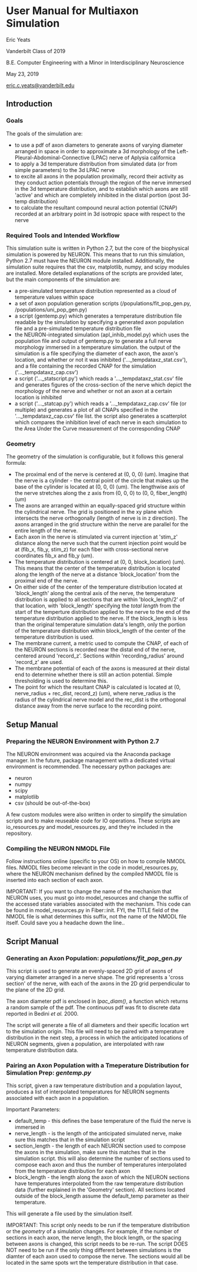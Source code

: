 # User Manual for Multiaxon Simulation

Eric Yeats

Vanderbilt Class of 2019

B.E. Computer Engineering with a Minor in Interdisciplinary Neuroscience

May 23, 2019

eric.c.yeats@vanderbilt.edu

## Introduction

### Goals

The goals of the simulation are:
* to use a pdf of axon diameters to generate axons of varying diameter arranged in space in order to approximate a 3d morphology of the Left-Pleural-Abdominal-Connective (LPAC) nerve of Aplysia californica
* to apply a 3d temperature distribution from simulated data (or from simple parameters) to the 3d LPAC nerve
* to excite all axons in the population proximally, record their activity as they conduct action potentials through the region of the nerve immersed in the 3d temperature distribution, and to establish which axons are still 'active' and which are completely inhibited in the distal portion (post 3d-temp distribution)
* to calculate the resultant compound neural action potential (CNAP) recorded at an arbitrary point in 3d isotropic space with respect to the nerve

### Required Tools and Intended Workflow

This simulation suite is written in Python 2.7, but the core of the biophysical simulation is powered by NEURON. This means that to run this simulation, Python 2.7 must have the NEURON module installed. Additionally, the simulation suite requires that the csv, matplotlib, numpy, and scipy modules are installed.
More detailed explanations of the scripts are provided later, but the main components of the simulation are:
* a pre-simulated temperature distribution represented as a cloud of temperature values within space
* a set of axon population generation scripts (/populations/fit_pop_gen.py, /populations/uni_pop_gen.py)
* a script (gentemp.py) which generates a temperature distribution file readable by the simulation by specifying a generated axon population file and a pre-simulated temperature distribution file
* the NEURON-integrated simulation (apl_inhib_model.py) which uses the population file and output of gentemp.py to generate a full nerve morphology immersed in a temperature simulation. the output of the simulation is a file specifying the diameter of each axon, the axon's location, and whether or not it was inhibited ('..._tempdataxz_stat.csv'), and a file containing the recorded CNAP for the simulation ('..._tempdataxz_cap.csv')
* a script ('..._statscript.py') which reads a '..._tempdataxz_stat.csv' file and generates figures of the cross-section of the nerve which depict the morphology of the nerve and whether or not an axon at a certain location is inhibited
* a script ('..._statcap.py') which reads a '..._tempdataxz_cap.csv' file (or multiple) and generates a plot of all CNAPs specified in the '..._tempdataxz_cap.csv' file list. the script also generates a scatterplot which compares the inhibition level of each nerve in each simulation to the Area Under the Curve measurement of the corresponding CNAP


### Geometry

The geometry of the simulation is configurable, but it follows this general formula:
* The proximal end of the nerve is centered at (0, 0, 0) (um). Imagine that the nerve is a cylinder - the central point of the circle that makes up the base of the cylinder is located at (0, 0, 0) (um). The lengthwise axis of the nerve stretches along the z axis from (0, 0, 0) to (0, 0, fiber_length) (um)
* The axons are arranged within an equally-spaced grid structure within the cylindrical nerve. The grid is positioned in the xy plane which intersects the nerve orthogonally (length of nerve is in z direction). The axons arranged in the grid structure within the nerve are parallel for the entire length of the nerve.
* Each axon in the nerve is stimulated via current injection at 'stim_z' distance along the nerve such that the current injection point would be at (fib_x, fib_y, stim_z) for each fiber with cross-sectional nerve coordinates fib_x and fib_y (um).
* The temperature distribution is centered at (0, 0, block_location) (um). This means that the center of the temperature distribution is located along the length of the nerve at a distance 'block_location' from the proximal end of the nerve.
* On either side of the center of the temperature distribution located at 'block_length' along the central axis of the nerve, the temperature distribution is applied to all sections that are within 'block_length/2' of that location, with 'block_length' specifying the _*total length*_ from the start of the temperture distribution applied to the nerve to the end of the temperature distribution applied to the nerve. If the block_length is less than the original temperature simulation data's length, only the portion of the temperature distribution within block_length of the center of the temperature distribution is used.
* The membrane current, a metric used to compute the CNAP, of each of the NEURON sections is recorded near the distal end of the nerve, centered around 'record_z'. Sections within 'recording_radius' around 'record_z' are used.
* The membrane potential of each of the axons is measured at their distal end to determine whether there is still an action potential. Simple thresholding is used to determine this. 
* The point for which the resultant CNAP is calculated is located at (0, nerve_radius + rec_dist, record_z) (um), where nerve_radius is the radius of the cylindrical nerve model and the rec_dist is the orthogonal distance away from the nerve surface to the recording point.
    
## Setup Manual

### Preparing the NEURON Environment with Python 2.7

The NEURON environment was acquired via the Anaconda package manager. In the future, package management with a dedicated virtual environment is recommended. The necessary python packages are:

* neuron
* numpy
* scipy
* matplotlib
* csv (should be out-of-the-box)

A few custom modules were also written in order to simplify the simulation scripts and to make reuseable code for IO operations. These scripts are io_resources.py and model_resources.py, and they're included in the repository.

### Compiling the NEURON NMODL File

Follow instructions online (specific to your OS) on how to compile NMODL files. NMODL files become relevant in the code in model_resources.py, where the NEURON mechanism defined by the compiled NMODL file is inserted into each section of each axon.

IMPORTANT: If you want to change the name of the mechanism that NEURON uses, you must go into model_resources and change the suffix of the accessed state variables associated with the mechanism. This code can be found in model_resources.py in Fiber::init. FYI, the TITLE field of the NMODL file is what determines this suffix, not the name of the NMODL file itself. Could save you a headache down the line..

## Script Manual

### Generating an Axon Population: _populations/fit_pop_gen.py_

This script is used to generate an evenly-spaced 2D grid of axons of varying diameter arranged in a nerve shape. The grid represents a 'cross section' of the nerve, with each of the axons in the 2D grid perpendicular to the plane of the 2D grid.

The axon diameter pdf is enclosed in *lpac_diam()*, a function which returns a random sample of the pdf. The continuous pdf was fit to discrete data reported in Bedini *et al.* 2000. 

The script will generate a file of all diameters and their specific location wrt to the simulation origin. This file will need to be paired with a temperature distribution in the next step, a process in which the anticipated locations of NEURON segments, given a population, are interpolated with raw temperature distribution data.


### Pairing an Axon Population with a Tmeperature Distribution for Simulation Prep: *gentemp.py*

This script, given a raw temperature distribution and a population layout, produces a list of interpolated temperatures for NEURON segments associated with each axon in a population.

Important Parameters:
* default_temp - this defines the base temperature of the fluid the nerve is immersed in
* nerve_length - is the length of the anticipated simulated nerve, make sure this matches that in the simulation script
* section_length - the length of each NEURON section used to compose the axons in the simulation, make sure this matches that in the simulation script. this will also determine the number of sections used to compose each axon and thus the number of temperatures interpolated from the temperature distribution for each axon
* block_length - the length along the axon of which the NEURON sections have temperatures interpolated from the raw temperature distribution data (further explained in the 'Geometry' section). All sections located outside of the block_length assume the default_temp parameter as their temperature.

This will generate a file used by the simulation itself.

IMPORTANT: This script only needs to be run if the temperature distribution or the *geometry* of a simulation changes. For example, if the number of sections in each axon, the nerve length, the block length, or the spacing between axons is changed, this script needs to be re-run. The script DOES NOT need to be run if the only thing different between simulations is the diamter of each axon used to compose the nerve. The sections would all be located in the same spots wrt the temperature distribution in that case.